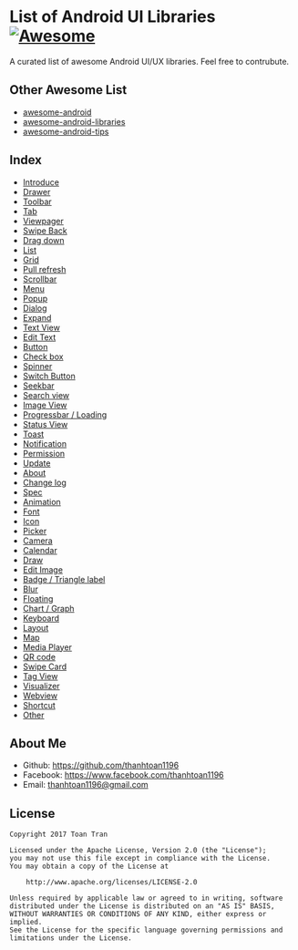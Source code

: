 List of Android UI Libraries [![Awesome](https://cdn.rawgit.com/sindresorhus/awesome/d7305f38d29fed78fa85652e3a63e154dd8e8829/media/badge.svg)](https://github.com/raaja-nithra/awesome-android)
======================
A curated list of awesome Android UI/UX libraries. Feel free to contrubute.

## Other Awesome List
- [awesome-android](https://github.com/thanhtoan1196/awesome-android)
- [awesome-android-libraries](https://github.com/thanhtoan1196/awesome-android-libraries)
- [awesome-android-tips](https://github.com/thanhtoan1196/awesome-android-tips)

## Index
- [Introduce](pages/introduce.md)
- [Drawer](pages/drawer.md)
- [Toolbar](pages/toolbar.md)
- [Tab](pages/tab.md)
- [Viewpager](pages/viewpager.md)
- [Swipe Back](pages/swipe_back.md)
- [Drag down](pages/drag_down.md)
- [List](pages/list.md)
- [Grid](pages/grid.md)
- [Pull refresh](pages/pull_refresh.md)
- [Scrollbar](pages/scrollbar.md)
- [Menu](pages/menu.md)
- [Popup](pages/popup.md)
- [Dialog](pages/dialog.md)
- [Expand](pages/expand.md)
- [Text View](pages/text_view.md)
- [Edit Text](pages/edit_text.md)
- [Button](pages/button.md)
- [Check box](pages/check_box.md)
- [Spinner](pages/spinner.md)
- [Switch Button](pages/switch_button.md)
- [Seekbar](pages/seekbar.md)
- [Search view](pages/search_view.md)
- [Image View](pages/image_view.md)
- [Progressbar / Loading](pages/progressbar_loading.md)
- [Status View](pages/status_view.md)
- [Toast](pages/toast.md)
- [Notification](pages/notification.md)
- [Permission](pages/permission.md)
- [Update](pages/update.md)
- [About](pages/about.md)
- [Change log](pages/change_log.md)
- [Spec](pages/spec.md)
- [Animation](pages/animation.md)
- [Font](pages/font.md)
- [Icon](pages/icon.md)
- [Picker](pages/picker.md)
- [Camera](pages/camera.md)
- [Calendar](pages/calendar.md)
- [Draw](pages/draw.md)
- [Edit Image](pages/edit_image.md)
- [Badge / Triangle label](pages/badge_triangle_label.md)
- [Blur](pages/blur.md)
- [Floating](pages/floating.md)
- [Chart / Graph](pages/chart_graph.md)
- [Keyboard](pages/keyboard.md)
- [Layout](pages/layout.md)
- [Map](pages/map.md)
- [Media Player](pages/media_player.md)
- [QR code](pages/qr_code.md)
- [Swipe Card](pages/swipe_card.md)
- [Tag View](pages/tag_view.md)
- [Visualizer](pages/visualizer.md)
- [Webview](pages/webview.md)
- [Shortcut](pages/shortcut.md)
- [Other](pages/other.md)

## About Me
- Github:  https://github.com/thanhtoan1196
- Facebook: https://www.facebook.com/thanhtoan1196       
- Email: thanhtoan1196@gmail.com

## License

    Copyright 2017 Toan Tran

    Licensed under the Apache License, Version 2.0 (the "License");
    you may not use this file except in compliance with the License.
    You may obtain a copy of the License at

        http://www.apache.org/licenses/LICENSE-2.0

    Unless required by applicable law or agreed to in writing, software
    distributed under the License is distributed on an "AS IS" BASIS,
    WITHOUT WARRANTIES OR CONDITIONS OF ANY KIND, either express or implied.
    See the License for the specific language governing permissions and
    limitations under the License.
